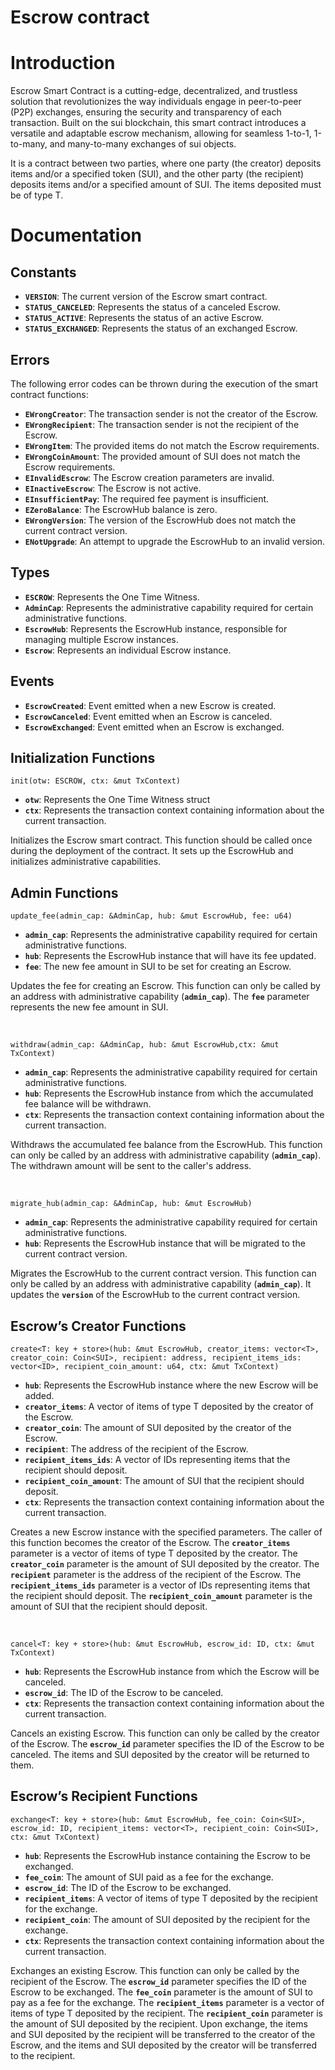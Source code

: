 # Escrow contract
# Introduction

Escrow Smart Contract is a cutting-edge, decentralized, and trustless solution that revolutionizes the way individuals engage in peer-to-peer (P2P) exchanges, ensuring the security and transparency of each transaction. Built on the sui blockchain, this smart contract introduces a versatile and adaptable escrow mechanism, allowing for seamless 1-to-1, 1-to-many, and many-to-many exchanges of sui objects.

It is a contract between two parties, where one party (the creator) deposits items and/or a specified token (SUI), and the other party (the recipient) deposits items and/or a specified amount of SUI. The items deposited must be of type T.

# Documentation

## Constants

- **`VERSION`**: The current version of the Escrow smart contract.
- **`STATUS_CANCELED`**: Represents the status of a canceled Escrow.
- **`STATUS_ACTIVE`**: Represents the status of an active Escrow.
- **`STATUS_EXCHANGED`**: Represents the status of an exchanged Escrow.

## Errors

The following error codes can be thrown during the execution of the smart contract functions:

- **`EWrongCreator`**: The transaction sender is not the creator of the Escrow.
- **`EWrongRecipient`**: The transaction sender is not the recipient of the Escrow.
- **`EWrongItem`**: The provided items do not match the Escrow requirements.
- **`EWrongCoinAmount`**: The provided amount of SUI does not match the Escrow requirements.
- **`EInvalidEscrow`**: The Escrow creation parameters are invalid.
- **`EInactiveEscrow`**: The Escrow is not active.
- **`EInsufficientPay`**: The required fee payment is insufficient.
- **`EZeroBalance`**: The EscrowHub balance is zero.
- **`EWrongVersion`**: The version of the EscrowHub does not match the current contract version.
- **`ENotUpgrade`**: An attempt to upgrade the EscrowHub to an invalid version.

## Types

- **`ESCROW`**: Represents the One Time Witness.
- **`AdminCap`**: Represents the administrative capability required for certain administrative functions.
- **`EscrowHub`**: Represents the EscrowHub instance, responsible for managing multiple Escrow instances.
- **`Escrow`**: Represents an individual Escrow instance.

## Events

- **`EscrowCreated`**: Event emitted when a new Escrow is created.
- **`EscrowCanceled`**: Event emitted when an Escrow is canceled.
- **`EscrowExchanged`**: Event emitted when an Escrow is exchanged.

## Initialization Functions

`init(otw: ESCROW, ctx: &mut TxContext)`

- **`otw`**: Represents the One Time Witness struct
- **`ctx`**: Represents the transaction context containing information about the current transaction.

Initializes the Escrow smart contract. This function should be called once during the deployment of the contract. It sets up the EscrowHub and initializes administrative capabilities.

## Admin Functions

`update_fee(admin_cap: &AdminCap, hub: &mut EscrowHub, fee: u64)`

- **`admin_cap`**: Represents the administrative capability required for certain administrative functions.
- **`hub`**: Represents the EscrowHub instance that will have its fee updated.
- **`fee`**: The new fee amount in SUI to be set for creating an Escrow.

Updates the fee for creating an Escrow. This function can only be called by an address with administrative capability (**`admin_cap`**). The **`fee`** parameter represents the new fee amount in SUI.  

<br>

`withdraw(admin_cap: &AdminCap, hub: &mut EscrowHub,ctx: &mut TxContext)`

- **`admin_cap`**: Represents the administrative capability required for certain administrative functions.
- **`hub`**: Represents the EscrowHub instance from which the accumulated fee balance will be withdrawn.
- **`ctx`**: Represents the transaction context containing information about the current transaction.

Withdraws the accumulated fee balance from the EscrowHub. This function can only be called by an address with administrative capability (**`admin_cap`**). The withdrawn amount will be sent to the caller's address.

<br>

`migrate_hub(admin_cap: &AdminCap, hub: &mut EscrowHub)`

- **`admin_cap`**: Represents the administrative capability required for certain administrative functions.
- **`hub`**: Represents the EscrowHub instance that will be migrated to the current contract version.

Migrates the EscrowHub to the current contract version. This function can only be called by an address with administrative capability (**`admin_cap`**). It updates the **`version`** of the EscrowHub to the current contract version.

## Escrow’s Creator Functions

`create<T: key + store>(hub: &mut EscrowHub, creator_items: vector<T>, creator_coin: Coin<SUI>, recipient: address, recipient_items_ids: vector<ID>, recipient_coin_amount: u64, ctx: &mut TxContext)`

- **`hub`**: Represents the EscrowHub instance where the new Escrow will be added.
- **`creator_items`**: A vector of items of type T deposited by the creator of the Escrow.
- **`creator_coin`**: The amount of SUI deposited by the creator of the Escrow.
- **`recipient`**: The address of the recipient of the Escrow.
- **`recipient_items_ids`**: A vector of IDs representing items that the recipient should deposit.
- **`recipient_coin_amount`**: The amount of SUI that the recipient should deposit.
- **`ctx`**: Represents the transaction context containing information about the current transaction.

Creates a new Escrow instance with the specified parameters. The caller of this function becomes the creator of the Escrow. The **`creator_items`** parameter is a vector of items of type T deposited by the creator. The **`creator_coin`** parameter is the amount of SUI deposited by the creator. The **`recipient`** parameter is the address of the recipient of the Escrow. The **`recipient_items_ids`** parameter is a vector of IDs representing items that the recipient should deposit. The **`recipient_coin_amount`** parameter is the amount of SUI that the recipient should deposit.

<br>

`cancel<T: key + store>(hub: &mut EscrowHub, escrow_id: ID, ctx: &mut TxContext)`

- **`hub`**: Represents the EscrowHub instance from which the Escrow will be canceled.
- **`escrow_id`**: The ID of the Escrow to be canceled.
- **`ctx`**: Represents the transaction context containing information about the current transaction.

Cancels an existing Escrow. This function can only be called by the creator of the Escrow. The **`escrow_id`** parameter specifies the ID of the Escrow to be canceled. The items and SUI deposited by the creator will be returned to them.

## Escrow’s Recipient Functions

`exchange<T: key + store>(hub: &mut EscrowHub, fee_coin: Coin<SUI>, escrow_id: ID, recipient_items: vector<T>, recipient_coin: Coin<SUI>, ctx: &mut TxContext)`

- **`hub`**: Represents the EscrowHub instance containing the Escrow to be exchanged.
- **`fee_coin`**: The amount of SUI paid as a fee for the exchange.
- **`escrow_id`**: The ID of the Escrow to be exchanged.
- **`recipient_items`**: A vector of items of type T deposited by the recipient for the exchange.
- **`recipient_coin`**: The amount of SUI deposited by the recipient for the exchange.
- **`ctx`**: Represents the transaction context containing information about the current transaction.

Exchanges an existing Escrow. This function can only be called by the recipient of the Escrow. The **`escrow_id`** parameter specifies the ID of the Escrow to be exchanged. The **`fee_coin`** parameter is the amount of SUI to pay as a fee for the exchange. The **`recipient_items`** parameter is a vector of items of type T deposited by the recipient. The **`recipient_coin`** parameter is the amount of SUI deposited by the recipient. Upon exchange, the items and SUI deposited by the recipient will be transferred to the creator of the Escrow, and the items and SUI deposited by the creator will be transferred to the recipient.